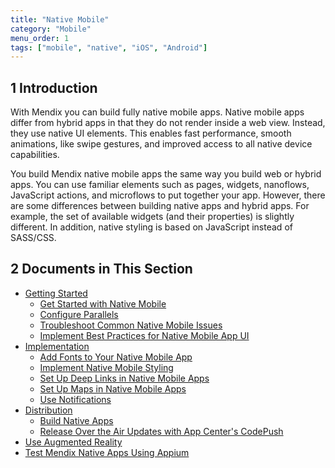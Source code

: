 ```yaml
---
title: "Native Mobile"
category: "Mobile"
menu_order: 1
tags: ["mobile", "native", "iOS", "Android"]
---
```


## 1 Introduction

With Mendix you can build fully native mobile apps. Native mobile apps differ from hybrid apps in that they do not render inside a web view. Instead, they use native UI elements. This enables fast performance, smooth animations, like swipe gestures, and improved access to all native device capabilities.

You build Mendix native mobile apps the same way you build web or hybrid apps. You can use familiar elements such as pages, widgets, nanoflows, JavaScript actions, and microflows to put together your app. However, there are some differences between building native apps and hybrid apps. For example, the set of available widgets (and their properties) is slightly different. In addition, native styling is based on JavaScript instead of SASS/CSS. 

## 2 Documents in This Section

* [Getting Started](get-started)
	* [Get Started with Native Mobile](getting-started-with-native-mobile)
	* [Configure Parallels](using-mendix-studio-pro-on-a-mac)
	* [Troubleshoot Common Native Mobile Issues](common-issues)
	* [Implement Best Practices for Native Mobile App UI](ui-best-practices)
* [Implementation](implementation)
	* [Add Fonts to Your Native Mobile App](native-custom-fonts)
	* [Implement Native Mobile Styling](native-styling)
	* [Set Up Deep Links in Native Mobile Apps](native-deep-link)
	* [Set Up Maps in Native Mobile Apps](how-to-maps)
	* [Use Notifications](notifications)
* [Distribution](distribution)
	* [Build Native Apps](build-native-apps)
	* [Release Over the Air Updates with App Center's CodePush](how-to-ota)
* [Use Augmented Reality](ar-parent)
* [Test Mendix Native Apps Using Appium](testing-mendix-native-apps-using-appium)

